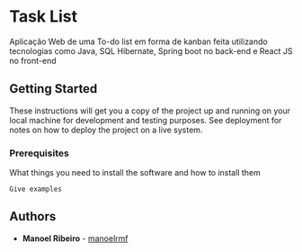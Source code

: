 # Task List
Aplicação Web de uma To-do list em forma de kanban feita utilizando tecnologias como Java, SQL Hibernate, Spring boot no back-end 
e React JS no front-end
## Getting Started

These instructions will get you a copy of the project up and running on your local machine for development and testing purposes. See deployment for notes on how to deploy the project on a live system.

### Prerequisites

What things you need to install the software and how to install them

```
Give examples
```

## Authors

* **Manoel Ribeiro** - [manoelrmf](https://github.com/manoelrmf)
